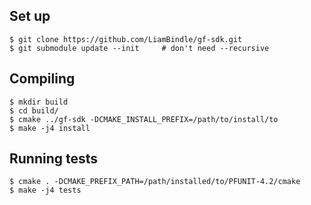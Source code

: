 ## Set up

```console
$ git clone https://github.com/LiamBindle/gf-sdk.git
$ git submodule update --init     # don't need --recursive
```

## Compiling
```console
$ mkdir build
$ cd build/
$ cmake ../gf-sdk -DCMAKE_INSTALL_PREFIX=/path/to/install/to
$ make -j4 install
```

## Running tests
```console
$ cmake . -DCMAKE_PREFIX_PATH=/path/installed/to/PFUNIT-4.2/cmake
$ make -j4 tests
```
